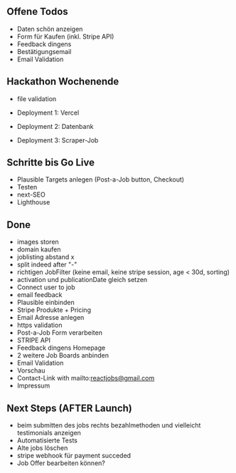## Offene Todos

- Daten schön anzeigen
- Form für Kaufen (inkl. Stripe API)
- Feedback dingens
- Bestätigungsemail
- Email Validation

## Hackathon Wochenende

- file validation

- Deployment 1: Vercel
- Deployment 2: Datenbank
- Deployment 3: Scraper-Job

## Schritte bis Go Live

- Plausible Targets anlegen (Post-a-Job button, Checkout)
- Testen
- next-SEO
- Lighthouse

## Done
- images storen
- domain kaufen
- joblisting abstand x
- split indeed after "-"
- richtigen JobFilter (keine email, keine stripe session, age < 30d, sorting)
- activation und publicationDate gleich setzen
- Connect user to job
- email feedback
- Plausible einbinden
- Stripe Produkte + Pricing
- Email Adresse anlegen
- https validation
- Post-a-Job Form verarbeiten
- STRIPE API
- Feedback dingens Homepage
- 2 weitere Job Boards anbinden
- Email Validation
- Vorschau
- Contact-Link with mailto:reactjobs@gmail.com
- Impressum

## Next Steps (AFTER Launch)
- beim submitten des jobs rechts bezahlmethoden und vielleicht testimonials anzeigen
- Automatisierte Tests
- Alte jobs löschen
- stripe webhook für payment succeded
- Job Offer bearbeiten können?
